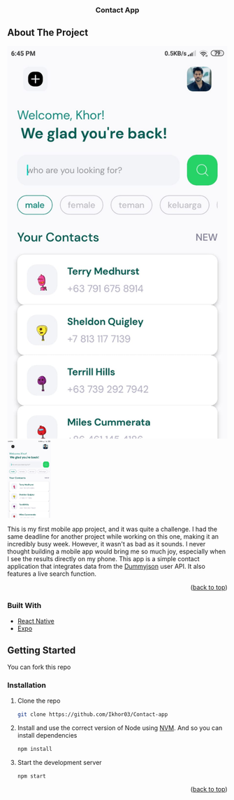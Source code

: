 <a name="readme-top"></a>

<!-- PROJECT LOGO -->
<br />
<div align="center">

<h3 align="center">Contact App</h3>

</div>

<!-- ABOUT THE PROJECT -->

## About The Project

[![Product Name Screen Shot][product-screenshot]](https://github.com/Ikhor03/Contact-app)
<img src="./assets/contact-ss.jpg" height="auto" width="100px" />

This is my first mobile app project, and it was quite a challenge. I had the same deadline for another project while working on this one, making it an incredibly busy week. However, it wasn't as bad as it sounds. I never thought building a mobile app would bring me so much joy, especially when I see the results directly on my phone. This app is a simple contact application that integrates data from the [Dummyjson](https://dummyjson.com/) user API. It also features a live search function.

<p align="right">(<a href="#readme-top">back to top</a>)</p>

### Built With

- [React Native](https://reactnative.dev/)
- [Expo](https://docs.expo.dev/)

<!-- GETTING STARTED -->

## Getting Started

You can fork this repo

### Installation

1. Clone the repo
   ```sh
   git clone https://github.com/Ikhor03/Contact-app
   ```
2. Install and use the correct version of Node using [NVM](https://github.com/nvm-sh/nvm). And so you can install dependencies
   ```sh
   npm install
   ```
3. Start the development server

   ```sh
   npm start
   ```

<p align="right">(<a href="#readme-top">back to top</a>)</p>

<!-- MARKDOWN LINKS & IMAGES -->
<!-- https://www.markdownguide.org/basic-syntax/#reference-style-links -->

[product-screenshot]: ./assets/contact-ss.jpg
[React.js]: https://img.shields.io/badge/React-20232A?style=for-the-badge&logo=react&logoColor=61DAFB
[React-url]: https://reactjs.org/
